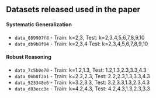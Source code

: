 ## Datasets released used in the paper

#### Systematic Generalization

- `data_089907f8` - Train: k=2,3, Test: k=2,3,4,5,6,7,8,9,10
- `data_db9b8f04` - Train: k=2,3,4 Test: k=2,3,4,5,6,7,8,9,10

#### Robust Reasoning

- `data_7c5b0e70` - Train: k=1.2,1.3, Test: 1.2,1.3,2.3,3.3,4.3
- `data_06b8f2a1` - Train: k=2.2,2.3, Test: 2.2,2.3,1.3,3.3,4.3
- `data_523348e6` - Train: k=3.2,3.3, Test: 3.2,3.3,1.3,2.3,4.3
- `data_d83ecc3e` - Train: k=4.2,4.3, Test: 4.2,4.3,1.3,2.3,3.3


